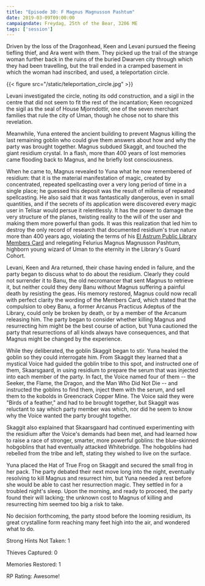 ```yaml
---
title: "Episode 30: F Magnus Magnusson Pashtum"
date: 2019-03-09T09:00:00
campaigndate: Freydag, 25th of the Bear, 3206 ME
tags: ['session']
---
```


Driven by the loss of the Dragonhead, Keen and Levani pursued the fleeing tiefling thief, and Ara
went with them. They picked up the trail of the strange woman further back in the ruins of the
buried Dwarven city through which they had been travelling, but the trail ended in a cramped
basement in which the woman had inscribed, and used, a teleportation circle.

{{< figure src="/static/teleportation_circle.jpg" >}} 

Levani investigated the circle, noting its odd construction, and a sigil in the centre that did not
seem to fit the rest of the incantation; Keen recognized the sigil as the seal of House Mjorndottir,
one of the seven merchant families that rule the city of Uman, though he chose not to share this
revelation.

Meanwhile, Yuna entered the ancient building to prevent Magnus killing the last remaining goblin who
could give them answers about how and why the party was brought together. Magnus subdued Skaggit,
and touched the giant residium crystal. In a flash, more than 400 years of lost memories came
flooding back to Magnus, and he briefly lost consciousness.

When he came to, Magnus revealed to Yuna what he now remembered of residium: that it is the material
manifestation of magic, created by concentrated, repeated spellcasting over a very long period of
time in a single place; he guessed this deposit was the result of millenia of repeated spellcasting.
He also said that it was fantastically dangerous, even in small quantities, and if the secrets of
its application were discovered every magic user in Telisar would persue it relentlessly. It has the
power to damage the very structure of the planes, twisting reality to the will of the user and
making them more powerful than gods. It was this realization that led him to destroy the only record
of research that documented residium's true nature more than 400 years ago, violating the terms of
his <a href='{{< ref "the-library-card" >}}'>El Astrum Public Library Members Card</a> and
relegating Felurius Magnus Magnusson Pashtum, highborn young wizard of Uman to the eternity in the
Library's Guard Cohort.

Levani, Keen and Ara returned, their chase having ended in failure, and the party began to discuss
what to do about the residium. Clearly they could not surrender it to Banu, the old necromancer that
sent Magnus to retrieve it, but neither could they deny Banu without Magnus suffering a painful
death by resisting the geas. His memory restored, Magnus could now recall with perfect clarity the
wording of the Members Card, which stated that the compulsion to obey Banu, a former Arcanus
Practicus Adeptus of the Library, could only be broken by death, or by a member of the Arcanum
releasing him. The party began to consider whether killing Magnus and resurrecting him might be the
best course of action, but Yuna cautioned the party that resurrections of all kinds always have
consequences, and that Magnus might be changed by the experience.

While they deliberated, the goblin Skaggit began to stir. Yuna healed the goblin so they could
interrogate him. From Skaggit they learned that a mystical Voice had guided the goblin tribe to this
spot, and instructed one of them, Skaarsgaard, in using residium to prepare the serum that was
injected into each member of the party. In fact, the Voice named four of them -- the Seeker, the
Flame, the Dragon, and the Man Who Did Not Die -- and instructed the goblins to find them, inject
them with the serum, and sell them to the kobolds in Greencrack Copper Mine. The Voice said they
were "Birds of a feather," and had to be brought together, but Skaggit was reluctant to say which
party member was which, nor did he seem to know why the Voice wanted the party brought together.

Skaggit also explained that Skaarsgaard had continued experimenting with the residium after the
Voice's demands had been met, and had learned how to raise a race of stronger, smarter, more
powerful goblins: the blue-skinned hobgoblins that had eventually attacked Whitebridge. The
hobgoblins had rebelled from the tribe and left, stating they wished to live on the surface.

Yuna placed the Hat of True Frog on Skaggit and secured the small frog in her pack. The party
debated their next move long into the night, eventually resolving to kill Magnus and resurrect him,
but Yuna needed a rest before she would be able to cast her resurrection magic. They settled in for
a troubled night's sleep. Upon the morning, and ready to proceed, the party found their will
lacking; the unknown cost to Magnus of killing and resurrecting him seemed too big a risk to take.

No decision forthcoming, the party stood before the looming residium, its great crystalline form
reaching many feet high into the air, and wondered what to do.


Strong Hints Not Taken: 1

Thieves Captured: 0

Memories Restored: 1

RP Rating: Awesome!
